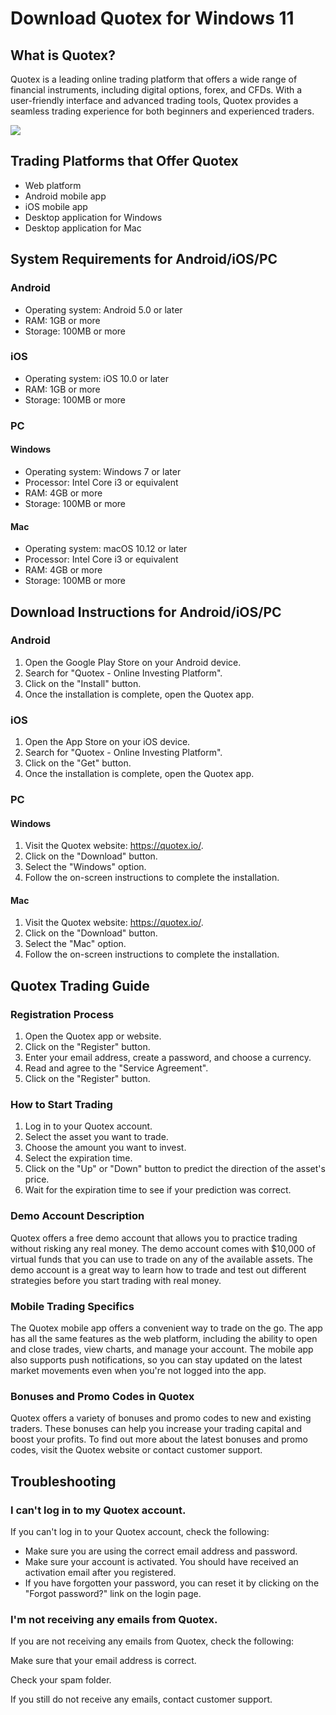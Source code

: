 # Download Quotex for Windows 11

## What is Quotex?

Quotex is a leading online trading platform that offers a wide range of
financial instruments, including digital options, forex, and CFDs. With
a user-friendly interface and advanced trading tools, Quotex provides a
seamless trading experience for both beginners and experienced traders.

[![](https://static.quotex.io/files/5_en/300_250.jpg)](https://traff.sbs/brokerqxsignupf)

## Trading Platforms that Offer Quotex

-   Web platform
-   Android mobile app
-   iOS mobile app
-   Desktop application for Windows
-   Desktop application for Mac

## System Requirements for Android/iOS/PC

### Android

-   Operating system: Android 5.0 or later
-   RAM: 1GB or more
-   Storage: 100MB or more

### iOS

-   Operating system: iOS 10.0 or later
-   RAM: 1GB or more
-   Storage: 100MB or more

### PC

#### Windows

-   Operating system: Windows 7 or later
-   Processor: Intel Core i3 or equivalent
-   RAM: 4GB or more
-   Storage: 100MB or more

#### Mac

-   Operating system: macOS 10.12 or later
-   Processor: Intel Core i3 or equivalent
-   RAM: 4GB or more
-   Storage: 100MB or more

## Download Instructions for Android/iOS/PC

### Android

1.  Open the Google Play Store on your Android device.
2.  Search for "Quotex - Online Investing Platform".
3.  Click on the "Install" button.
4.  Once the installation is complete, open the Quotex app.

### iOS

1.  Open the App Store on your iOS device.
2.  Search for "Quotex - Online Investing Platform".
3.  Click on the "Get" button.
4.  Once the installation is complete, open the Quotex app.

### PC

#### Windows

1.  Visit the Quotex website: https://quotex.io/.
2.  Click on the "Download" button.
3.  Select the "Windows" option.
4.  Follow the on-screen instructions to complete the installation.

#### Mac

1.  Visit the Quotex website: https://quotex.io/.
2.  Click on the "Download" button.
3.  Select the "Mac" option.
4.  Follow the on-screen instructions to complete the installation.

## Quotex Trading Guide

### Registration Process

1.  Open the Quotex app or website.
2.  Click on the "Register" button.
3.  Enter your email address, create a password, and choose a currency.
4.  Read and agree to the "Service Agreement".
5.  Click on the "Register" button.

### How to Start Trading

1.  Log in to your Quotex account.
2.  Select the asset you want to trade.
3.  Choose the amount you want to invest.
4.  Select the expiration time.
5.  Click on the "Up" or "Down" button to predict the
    direction of the asset\'s price.
6.  Wait for the expiration time to see if your prediction was correct.

### Demo Account Description

Quotex offers a free demo account that allows you to practice trading
without risking any real money. The demo account comes with \$10,000 of
virtual funds that you can use to trade on any of the available assets.
The demo account is a great way to learn how to trade and test out
different strategies before you start trading with real money.

### Mobile Trading Specifics

The Quotex mobile app offers a convenient way to trade on the go. The
app has all the same features as the web platform, including the ability
to open and close trades, view charts, and manage your account. The
mobile app also supports push notifications, so you can stay updated on
the latest market movements even when you\'re not logged into the app.

### Bonuses and Promo Codes in Quotex

Quotex offers a variety of bonuses and promo codes to new and existing
traders. These bonuses can help you increase your trading capital and
boost your profits. To find out more about the latest bonuses and promo
codes, visit the Quotex website or contact customer support.

## Troubleshooting

### I can\'t log in to my Quotex account.

If you can\'t log in to your Quotex account, check the following:

-   Make sure you are using the correct email address and password.
-   Make sure your account is activated. You should have received an
    activation email after you registered.
-   If you have forgotten your password, you can reset it by clicking on
    the "Forgot password?" link on the login page.

### I\'m not receiving any emails from Quotex.

If you are not receiving any emails from Quotex, check the following:

Make sure that your email address is correct.

Check your spam folder.

If you still do not receive any emails, contact customer support.

